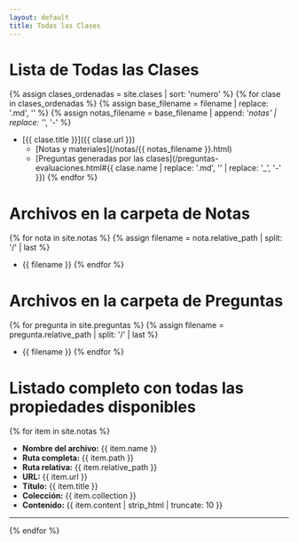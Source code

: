 ```yaml
---
layout: default
title: Todas las Clases
---
```


# Lista de Todas las Clases

{% assign clases_ordenadas = site.clases | sort: 'numero' %}
{% for clase in clases_ordenadas %}
{% assign base_filename = filename | replace: '.md', '' %}
  {% assign notas_filename = base_filename | append: '_notas' | replace: '_', '-' %}
* [{{ clase.title }}]({{ clase.url }})
  - [Notas y materiales](/notas/{{ notas_filename }}.html)
  - [Preguntas generadas por las clases](/preguntas-evaluaciones.html#{{ clase.name | replace: '.md', '' | replace: '_', '-' }})
{% endfor %}

# Archivos en la carpeta de Notas

{% for nota in site.notas %}
{% assign filename = nota.relative_path | split: '/' | last %}
* {{ filename }}
{% endfor %}

# Archivos en la carpeta de Preguntas

{% for pregunta in site.preguntas %}
{% assign filename = pregunta.relative_path | split: '/' | last %}
* {{ filename }}
{% endfor %}

# Listado completo con todas las propiedades disponibles

{% for item in site.notas %}
* <strong>Nombre del archivo:</strong> {{ item.name }}
* <strong>Ruta completa:</strong> {{ item.path }}
* <strong>Ruta relativa:</strong> {{ item.relative_path }}
* <strong>URL:</strong> {{ item.url }}
* <strong>Título:</strong> {{ item.title }}
* <strong>Colección:</strong> {{ item.collection }}
* <strong>Contenido:</strong> {{ item.content | strip_html | truncate: 10 }}
---
{% endfor %}